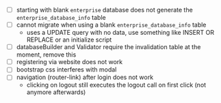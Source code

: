 - [ ] starting with blank `enterprise` database does not generate the `enterprise_database_info` table
- [ ] cannot migrate when using a blank `enterprise_database_info` table
   - uses a UPDATE query with no data, use something like INSERT OR REPLACE or an initialize script
- [ ] databaseBuilder and Validator require the invalidation table at the moment, remove this
- [ ] registering via website does not work
- [ ] bootstrap css interferes with modal
- [ ] navigation (router-link) after login does not work
   - clicking on logout still executes the logout call on first click (not anymore afterwards)